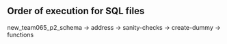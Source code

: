 ## Order of execution for SQL files
new_team065_p2_schema -> address -> sanity-checks -> create-dummy -> functions